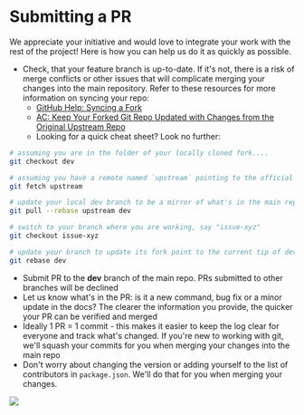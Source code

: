 # Submitting a PR

We appreciate your initiative and would love to integrate your work with the rest of the project! Here is how you can help us do it as quickly as possible.

- Check, that your feature branch is up-to-date. If it's not, there is a risk of merge conflicts or other issues that will complicate merging your changes into the main repository. Refer to these resources for more information on syncing your repo:
  - [GitHub Help: Syncing a Fork](https://help.github.com/articles/syncing-a-fork/)
  - [AC: Keep Your Forked Git Repo Updated with Changes from the Original Upstream Repo](http://www.andrewconnell.com/blog/keep-your-forked-git-repo-updated-with-changes-from-the-original-upstream-repo)
  - Looking for a quick cheat sheet? Look no further:

```bash
# assuming you are in the folder of your locally cloned fork....
git checkout dev

# assuming you have a remote named `upstream` pointing to the official **sp-dev-fx-property-controls** repo
git fetch upstream

# update your local dev branch to be a mirror of what's in the main repo
git pull --rebase upstream dev

# switch to your branch where you are working, say "issue-xyz"
git checkout issue-xyz

# update your branch to update its fork point to the current tip of dev & put your changes on top of it
git rebase dev
```

- Submit PR to the **dev** branch of the main repo. PRs submitted to other branches will be declined
- Let us know what's in the PR: is it a new command, bug fix or a minor update in the docs? The clearer the information you provide, the quicker your PR can be verified and merged
- Ideally 1 PR = 1 commit - this makes it easier to keep the log clear for everyone and track what's changed. If you're new to working with git, we'll squash your commits for you when merging your changes into the main repo
- Don't worry about changing the version or adding yourself to the list of contributors in `package.json`. We'll do that for you when merging your changes.

![](https://telemetry.sharepointpnp.com/sp-dev-fx-property-controls/wiki/SubmitPR)
